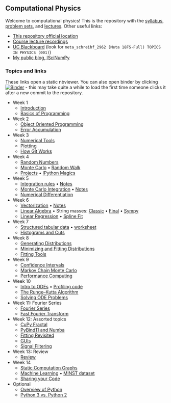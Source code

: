 ## Computational Physics

Welcome to computational physics! This is the repository with the [syllabus](./syllabus/computational.md), [problem sets](./problems), and [lectures](./classes). Other useful links:

* [This repository official location](https://github.com/henryiii/compclass)
* [Course lecture recordings](https://uc.box.com/v/PES0765)
* [UC Blackboard](https://canopy.uc.edu/) (look for `meta_schreihf_2962 (Meta 18FS-Full) TOPICS IN PHYSICS (001)`)
* [My public blog, ISciNumPy](https://iscinumpy.gitlab.io)


### Topics and links

These links open a static nbviewer. You can also open binder by clicking [![Binder](https://mybinder.org/badge.svg)](https://mybinder.org/v2/gh/henryiii/compclass/master?urlpath=lab) - this may take quite a while to load the first time someone clicks it after a new commit to the repository.


* Week 1
    * [Introduction](https://nbviewer.jupyter.org/github/henryiii/compclass/blob/master/classes/week1/0_IntroductionAndLogin.ipynb)
    * [Basics of Programming](https://nbviewer.jupyter.org/github/henryiii/compclass/blob/master/classes/week1/1_ProgrammingBasics.ipynb)
* Week 2
    * [Object Oriented Programming](https://nbviewer.jupyter.org/github/henryiii/compclass/blob/master/classes/week2/0_ObjectOriented.ipynb)
    * [Error Accumulation](https://nbviewer.jupyter.org/github/henryiii/compclass/blob/master/classes/week2/1_errors.ipynb)
* Week 3
    * [Numerical Tools](https://nbviewer.jupyter.org/github/henryiii/compclass/blob/master/classes/week3/0_numerics.ipynb)
    * [Plotting](https://nbviewer.jupyter.org/github/henryiii/compclass/blob/master/classes/week3/1_plotting.ipynb)
    * [How Git Works](https://github.com/henryiii/compclass/blob/master/classes/week3/HowGitWorks2_0b.pdf)
* Week 4
    * [Random Numbers](https://nbviewer.jupyter.org/github/henryiii/compclass/blob/master/classes/week4/1_random_numbers.ipynb)
    * [Monte Carlo](https://nbviewer.jupyter.org/github/henryiii/compclass/blob/master/classes/week4/2_MC.ipynb)
      • [Random Walk](https://nbviewer.jupyter.org/github/henryiii/compclass/blob/master/classes/week4/RandomWalk.ipynb)
    * [Projects](https://nbviewer.jupyter.org/github/henryiii/compclass/blob/master/classes/week4/3_projects.ipynb)
      • [IPython Magics](https://nbviewer.jupyter.org/github/henryiii/compclass/blob/master/classes/week/IPythonMagics.ipynb)
* Week 5
    * [Integration rules](https://nbviewer.jupyter.org/github/henryiii/compclass/blob/master/classes/week5/1_integration.ipynb)
      • [Notes](https://github.com/henryiii/compclass/blob/master/classes/week5/Week5Day1.pdf)
    * [Monte Carlo Integration](https://nbviewer.jupyter.org/github/henryiii/compclass/blob/master/classes/week5/2_mcintegrate.ipynb)
      • [Notes](https://github.com/henryiii/compclass/blob/master/classes/week5/2_mcintegrate.pdf)
    * [Numerical Differentiation](https://nbviewer.jupyter.org/github/henryiii/compclass/blob/master/classes/week5/3_differentiation.ipynb)
* Week 6
    * [Vectorization](https://nbviewer.jupyter.org/github/henryiii/compclass/blob/master/classes/week6/1_vectorization.ipynb.ipynb)
      • [Notes](https://github.com/henryiii/compclass/blob/master/classes/week6/Week6Day1.pdf)
    * [Linear Algebra](https://nbviewer.jupyter.org/github/henryiii/compclass/blob/master/classes/week6/2_linearalgebra.ipynb.ipynb)
      • String masses:
      [Classic](https://nbviewer.jupyter.org/github/henryiii/compclass/blob/master/classes/week6/2_string_masses_classic.ipynb)
      • [Final](https://nbviewer.jupyter.org/github/henryiii/compclass/blob/master/classes/week6/2_string_masses_final.ipynb)
      • [Sympy](https://nbviewer.jupyter.org/github/henryiii/compclass/blob/master/classes/week6/2_string_masses_sympy.ipynb)
    * [Linear Regression](https://nbviewer.jupyter.org/github/henryiii/compclass/blob/master/classes/week6/3_fitting.ipynb)
      • [Spline Fit](https://nbviewer.jupyter.org/github/henryiii/compclass/blob/master/classes/week6/3_spline_fit.ipynb)
* Week 7
    * [Structured tabular data](https://nbviewer.jupyter.org/github/henryiii/compclass/blob/master/classes/week7/1_pandas.ipynb)
      • [worksheet](https://nbviewer.jupyter.org/github/henryiii/compclass/blob/master/classes/week7/1_worksheet.ipynb)
    * [Histograms and Cuts](https://nbviewer.jupyter.org/github/henryiii/compclass/blob/master/classes/week7/2_histograms_cuts.ipynb)
* Week 8
    * [Generating Distributions](https://nbviewer.jupyter.org/github/henryiii/compclass/blob/master/classes/week8/1_generation.ipynb)
    * [Minimizing and Fitting Distributions](https://nbviewer.jupyter.org/github/henryiii/compclass/blob/master/classes/week8/2_fitting.ipynb)
    * [Fitting Tools](https://nbviewer.jupyter.org/github/henryiii/compclass/blob/master/classes/week8/3_fittingtools.ipynb)
* Week 9
    * [Confidence Intervals](https://nbviewer.jupyter.org/github/henryiii/compclass/blob/master/classes/week9/1_confidence_intervals.ipynb)
    * [Markov Chain Monte Carlo](https://nbviewer.jupyter.org/github/henryiii/compclass/blob/master/classes/week9/2_mcmc.ipynb)
    * [Performance Computing](https://nbviewer.jupyter.org/github/henryiii/compclass/blob/master/classes/week9/3_perfomance.ipynb)
* Week 10
    * [Intro to ODEs](https://nbviewer.jupyter.org/github/henryiii/compclass/blob/master/classes/week10/1_ode.ipynb)
      • [Profiling code](https://nbviewer.jupyter.org/github/henryiii/compclass/blob/master/classes/week10/1_pro_file.ipynb)
    * [The Runge–Kutta Algorithm](https://nbviewer.jupyter.org/github/henryiii/compclass/blob/master/classes/week10/2_rk.ipynb)
    * [Solving ODE Problems](https://nbviewer.jupyter.org/github/henryiii/compclass/blob/master/classes/week10/3_ode_problems.ipynb)
* Week 11: Fourier Series
    * [Fourier Series](https://nbviewer.jupyter.org/github/henryiii/compclass/blob/master/classes/week11/1_fourier_series.ipynb)
    * [Fast Fourier Transform](https://nbviewer.jupyter.org/github/henryiii/compclass/blob/master/classes/week11/2_FFT.ipynb)
* Week 12: Assorted topics
    * [CuPy Fractal](https://nbviewer.jupyter.org/github/henryiii/compclass/blob/master/classes/week12/0_CuPyFractal.ipynb)
    * [PyBind11 and Numba](https://nbviewer.jupyter.org/github/henryiii/compclass/blob/master/classes/week12/0_PyBindNumba.ipynb)
    * [Fitting Revisited](https://nbviewer.jupyter.org/github/henryiii/compclass/blob/master/classes/week12/1_fitting.ipynb)
    * [GUIs](https://nbviewer.jupyter.org/github/henryiii/compclass/blob/master/classes/week12/1_guis.ipynb)
    * [Signal Filtering](https://nbviewer.jupyter.org/github/henryiii/compclass/blob/master/classes/week12/2_signalfiltering.ipynb)
* Week 13: Review
    * [Review](https://nbviewer.jupyter.org/github/henryiii/compclass/blob/master/classes/week13/1_review.ipynb)
* Week 14
    * [Static Computation Graphs](https://nbviewer.jupyter.org/github/henryiii/compclass/blob/master/classes/week14/1_graphs.ipynb)
    * [Machine Learning](https://nbviewer.jupyter.org/github/henryiii/compclass/blob/master/classes/week14/2_ml.ipynb)
      • [MINST dataset](https://nbviewer.jupyter.org/github/henryiii/compclass/blob/master/classes/week14/2_MNIST.ipynb)
    * [Sharing your Code](https://nbviewer.jupyter.org/github/henryiii/compclass/blob/master/classes/week14/3_sharing.ipynb)
* Optional
    * [Overview of Python](https://nbviewer.jupyter.org/github/henryiii/compclass/blob/master/classes/optional/PythonOptionalOverview.ipynb)
    * [Python 3 vs. Python 2](https://nbviewer.jupyter.org/github/henryiii/compclass/blob/master/classes/optional/python3.ipynb)


